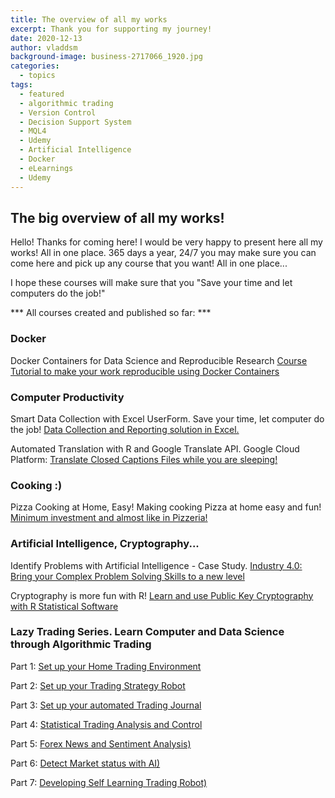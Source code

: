 ```yaml
---
title: The overview of all my works
excerpt: Thank you for supporting my journey!
date: 2020-12-13
author: vladdsm
background-image: business-2717066_1920.jpg
categories:
  - topics
tags:
  - featured
  - algorithmic trading
  - Version Control
  - Decision Support System
  - MQL4
  - Udemy
  - Artificial Intelligence
  - Docker
  - eLearnings
  - Udemy
---
```


## The big overview of all my works!

Hello! Thanks for coming here! I would be very happy to present here all my works! All in one place. 365 days a year, 24/7 you may make sure you can come here and pick up any course that you want! All in one place...

I hope these courses will make sure that you "Save your time and let computers do the job!"

*** All courses created and published so far: ***

### Docker

Docker Containers for Data Science and Reproducible Research
[Course Tutorial to make your work reproducible using Docker Containers](https://www.udemy.com/course/docker-containers-data-science-reproducible-research/?couponCode=3EF12CCA2ECEF1FEEE0F)

### Computer Productivity

Smart Data Collection with Excel UserForm. Save your time, let computer do the job! [Data Collection and Reporting solution in Excel.](https://www.udemy.com/course/save-your-time-with-excel-userform/?couponCode=C150335DD7C394712EEB)

Automated Translation with R and Google Translate API. Google Cloud Platform:  [Translate Closed Captions Files while you are sleeping!](https://www.udemy.com/course/automated-translation-google-translate-api/?couponCode=BD40CC4410A07DC1B186)

### Cooking :)

Pizza Cooking at Home, Easy! Making cooking Pizza at home easy and fun! [Minimum investment and almost like in Pizzeria!](https://www.udemy.com/course/pizza-cooking-at-home-easy/?referralCode=E83A6BEEF5A904109756)

### Artificial Intelligence, Cryptography...

Identify Problems with Artificial Intelligence - Case Study. [Industry 4.0: Bring your  Complex Problem Solving Skills to a new level](https://www.udemy.com/course/identify-problems-with-ai-case-study/?couponCode=B7F6F9992A38A165D5BE)

Cryptography is more fun with R! [Learn and use Public Key Cryptography with R Statistical Software](https://www.udemy.com/course/keep-your-secrets-under-control/?couponCode=0FBEBA9E066D6E1D7108)

### Lazy Trading Series. Learn Computer and Data Science through Algorithmic Trading

Part 1: [Set up your Home Trading Environment](https://www.udemy.com/course/your-home-trading-environment/?couponCode=1DAB02C54E08F0E608CD)

Part 2: [Set up your Trading Strategy Robot](https://www.udemy.com/course/your-trading-robot/?couponCode=2CCFB128215A4377A53F)

Part 3: [Set up your automated Trading Journal](https://www.udemy.com/course/your-trading-journal/?couponCode=425E44854EAB83B69082)

Part 4: [Statistical Trading Analysis and Control](https://www.udemy.com/course/your-trading-control-reinforcement-learning/?couponCode=B92D1AEA586FBE5C6891)

Part 5: [Forex News and Sentiment Analysis)](https://www.udemy.com/course/forex-news-and-sentiment-analysis/?couponCode=B74BEDE5D9CDC999F0AF)

Part 6: [Detect Market status with AI)](https://www.udemy.com/course/detect-market-status-with-ai/?couponCode=427C39181C4B4FDE33E3)

Part 7: [Developing Self Learning Trading Robot)](https://www.udemy.com/course/keep-your-secrets-under-control/?couponCode=0FBEBA9E066D6E1D7108)



